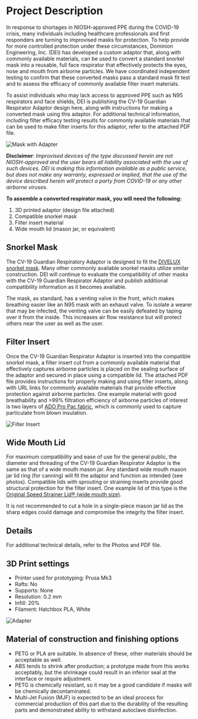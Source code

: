 
# Project Description

In response to shortages in NIOSH-approved PPE during the COVID-19 crisis, many individuals including healthcare professionals and first responders are turning to improvised masks for protection. To help provide for more controlled protection under these circumstances, Dominion Engineering, Inc. (DEI) has developed a custom adaptor that, along with commonly available materials, can be used to convert a standard snorkel mask into a reusable, full face respirator that effectively protects the eyes, nose and mouth from airborne particles.  We have coordinated independent testing to confirm that these converted masks pass a standard mask fit test and to assess the efficacy of commonly available filter insert materials.

To assist individuals who may lack access to approved PPE such as N95 respirators and face shields, DEI is publishing the CV-19 Guardian Respirator Adaptor design here, along with instructions for making a converted mask using this adaptor.  For additional technical information, including filter efficacy testing results for commonly available materials that can be used to make filter inserts for this adaptor, refer to the attached PDF file.

![Mask with Adapter](Photos/(1).jpg)

**Disclaimer**: _Improvised devices of the type discussed herein are not NIOSH-approved and the user bears all liability associated with the use of such devices.  DEI is making this information available as a public service, but does not make any warranty, expressed or implied, that the use of the device described herein will protect a party from COVID-19 or any other airborne viruses._

**To assemble a converted respirator mask, you will need the following:**

1. 3D printed adaptor (design file attached)
2. Compatible snorkel mask
3. Filter insert material
4. Wide mouth lid (mason jar, or equivalent)

## Snorkel Mask

The CV-19 Guardian Respiratory Adaptor is designed to fit the [DIVELUX snorkel mask](https://www.amazon.com/dp/B072KDWVSV/ref=cm_sw_em_r_mt_dp_U_PJ5FEbJPZE8VG).  Many other commonly available snorkel masks utilize similar construction.  DEI will continue to evaluate the compatibility of other masks with the CV-19 Guardian Respirator Adaptor and publish additional compatibility information as it becomes available.

The mask, as standard, has a venting valve in the front, which makes breathing easier like an N95 mask with an exhaust valve.  To isolate a wearer that may be infected, the venting valve can be easily defeated by taping over it from the inside.  This increases air flow resistance but will protect others near the user as well as the user.

## Filter Insert

Once the CV-19 Guardian Respirator Adaptor is inserted into the compatible snorkel mask, a filter insert cut from a commonly available material that effectively captures airborne particles is placed on the sealing surface of the adaptor and secured in place using a compatible lid.  The attached PDF file provides instructions for properly making and using filter inserts, along with URL links for commonly available materials that provide effective protection against airborne particles.  One example material with good breathability and >99% filtration efficiency of airborne particles of interest is two layers of [ADO Pro Pac fabric](https://www.homedepot.com/p/ADO-Products-10-2-ft-x-375-ft-Pro-Pac-Insulation-Fabric-ICPP122/302709283), which is commonly used to capture particulate from blown insulation.

![Filter Insert](Photos/(8).JPG)

## Wide Mouth Lid

For maximum compatibility and ease of use for the general public, the diameter and threading of the CV-19 Guardian Respirator Adaptor is the same as that of a wide mouth mason jar.  Any standard wide mouth mason jar lid ring (for canning) will fit the adaptor and function as intended (see photos).  Compatible lids with sprouting or straining inserts provide good structural protection for the filter insert.  One example lid of this type is the 
[Original Speed Strainer Lid® (wide mouth size)](https://www.unboundfarm.com/The-Original-Speed-Strainer-Lid®_p_12.html).

It is not recommended to cut a hole in a single-piece mason jar lid as the sharp edges could damage and compromise the integrity the filter insert.

## Details

For additional technical details, refer to the Photos and PDF file.

## 3D Print settings

* Printer used for prototyping: Prusa Mk3
* Rafts: No
* Supports: None
* Resolution: 0.2 mm
* Infill: 20%
* Filament: Hatchbox PLA, White

![Adapter](Photos/(5).jpg)

## Material of construction and finishing options

* PETG or PLA are suitable.  In absence of these, other materials should be acceptable as well.
* ABS tends to shrink after production; a prototype made from this works acceptably, but the shrinkage could result in an inferior seal at the interface or require adjustment.
* PETG is chemically resistant, so it may be a good candidate if masks will be chemically decontaminated.
*  Multi-Jet Fusion (MJF) is expected to be an ideal process for commercial production of this part due to the durability of the resulting parts and demonstrated ability to withstand autoclave disinfection.
